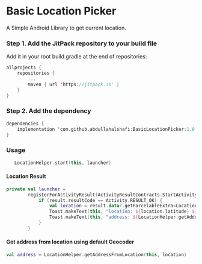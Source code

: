 # Basic Location Picker
A Simple Android Library to get current location.

### Step 1. Add the JitPack repository to your build file
Add it in your root build.gradle at the end of repositories:
```Kotlin
allprojects {
    repositories {
        ...
        maven { url 'https://jitpack.io' }
    }
}
```

### Step 2. Add the dependency
```Kotlin
dependencies {
    implementation 'com.github.abdullahalshafi:BasicLocationPicker:1.0.0'
}
```

### Usage

```kotlin
   LocationHelper.start(this, launcher)
```

#### Location Result
```kotlin
private val launcher =
        registerForActivityResult(ActivityResultContracts.StartActivityForResult()) { result ->
            if (result.resultCode == Activity.RESULT_OK) {
                val location = result.data?.getParcelableExtra<Location>(LocationHelper.LOCATION_RESULT) as Location
                Toast.makeText(this, "location: ${location.latitude} ${location.longitude}", Toast.LENGTH_LONG).show()
                Toast.makeText(this, "address: ${LocationHelper.getAddressFromLocation(this, location)}", Toast.LENGTH_LONG).show()
            }
        }
```


#### Get address from location using default Geocoder
```kotlin
val address = LocationHelper.getAddressFromLocation(this, location)
```


